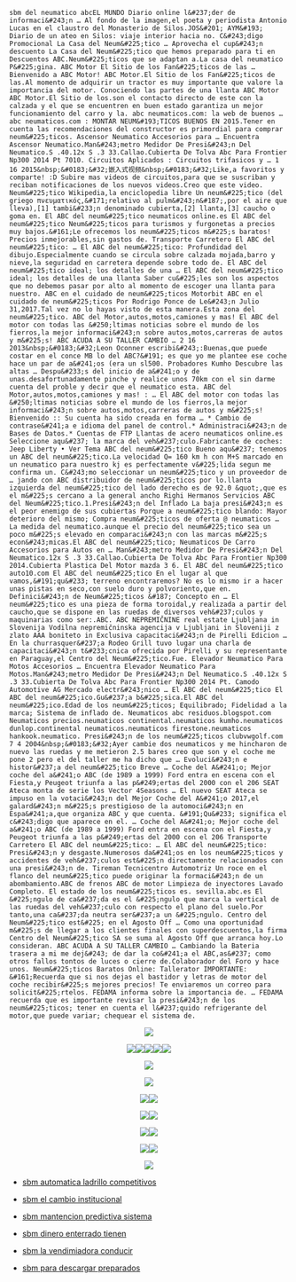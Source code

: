 
```
sbm del neumatico abcEL MUNDO Diario online l&#237;der de informaci&#243;n … Al fondo de la imagen,el poeta y periodista Antonio Lucas en el claustro del Monasterio de Silos.JOS&#201; AYM&#193; Diario de un ateo en Silos: viaje interior hacia no. C&#243;digo Promocional La Casa del Neum&#225;tico … Aprovecha el cup&#243;n descuento La Casa del Neum&#225;tico que hemos preparado para ti en Descuentos ABC.Neum&#225;ticos que se adaptan a.La casa del neumatico P&#225;gina. ABC Motor El Sitio de los Fan&#225;ticos de las … Bienvenido a ABC Motor! ABC Motor.El Sitio de los Fan&#225;ticos de las.Al momento de adquirir un tractor es muy importante que valore la importancia del motor. Conociendo las partes de una llanta ABC Motor ABC Motor.El Sitio de los.son el contacto directo de este con la calzada y el que se encuentren en buen estado garantiza un mejor funcionamiento del carro y la. abc neumaticos.com: la web de buenos … abc neumaticos.com : MONTAR NEUM&#193;TICOS BUENOS EN 2015.Tener en cuenta las recomendaciones del constructor es primordial para comprar neum&#225;ticos. Ascensor Neumatico Accesorios para … Encuentra Ascensor Neumatico.Man&#243;metro Medidor De Presi&#243;n Del Neumatico.S .40.12x S .3 33.Callao.Cubierta De Tolva Abc Para Frontier Np300 2014 Pt 7010. Circuitos Aplicados : Circuitos trifasicos y … 1 16 2015&nbsp;&#0183;&#32;嵌入式视频&nbsp;&#0183;&#32;Like,a favoritos y comparte! :D Subire mas videos de circuitos,para que se suscriban y reciban notificaciones de los nuevos videos.Creo que este video. Neum&#225;tico Wikipedia,la enciclopedia libre Un neum&#225;tico (del griego πνευματικός,&#171;relativo al pulm&#243;n&#187;,por el aire que lleva),[1] tambi&#233;n denominado cubierta,[2] llanta,[3] caucho o goma en. El ABC del neum&#225;tico neumaticos online.es El ABC del neum&#225;tico Neum&#225;ticos para turismos y furgonetas a precios muy bajos.&#161;Le ofrecemos los neum&#225;ticos m&#225;s baratos! Precios inmejorables,sin gastos de. Transporte Carretero El ABC del neum&#225;tico: … El ABC del neum&#225;tico: Profundidad del dibujo.Especialmente cuando se circula sobre calzada mojada,barro y nieve,la seguridad en carretera depende sobre todo de. El ABC del neum&#225;tico ideal; los detalles de una … El ABC del neum&#225;tico ideal; los detalles de una llanta Saber cu&#225;les son los aspectos que no debemos pasar por alto al momento de escoger una llanta para nuestro. ABC en el cuidado de neum&#225;ticos Motorbit ABC en el cuidado de neum&#225;ticos ﻿Por Rodrigo Ponce de Le&#243;n Julio 31,2017.Tal vez no lo hayas visto de esta manera.Esta zona del neum&#225;tico. ABC del Motor,autos,motos,camiones y mas! El ABC del motor con todas las &#250;ltimas noticias sobre el mundo de los fierros,la mejor informaci&#243;n sobre autos,motos,carreras de autos y m&#225;s! ABC ACUDA A SU TALLER CAMBIO … 2 16 2013&nbsp;&#0183;&#32;Leon Oconner escribi&#243;:Buenas,que puede costar en el conce MB lo del ABC?&#191; es que yo me plantee ese coche hace un par de a&#241;os (era un sl500. Probadores Kumho Descubre las altas … Despu&#233;s del inicio de a&#241;o y de unas.desafortunadamente pinche y realice unos 70km con el sin darme cuenta del proble y decir que el neumatico esta. ABC del Motor,autos,motos,camiones y mas! : … El ABC del motor con todas las &#250;ltimas noticias sobre el mundo de los fierros,la mejor informaci&#243;n sobre autos,motos,carreras de autos y m&#225;s! Bienvenido :: Su cuenta ha sido creada en forma … * Cambio de contrase&#241;a e idioma del panel de control.* Administraci&#243;n de Bases de Datos.* Cuentas de FTP Llantas de acero neumaticos online.es Seleccione aqu&#237; la marca del veh&#237;culo.Fabricante de coches: Jeep Liberty • Ver Tema ABC del neum&#225;tico Bueno aqu&#237; tenemos un ABC del neum&#225;tico.La velocidad Q= 160 km h con M+S marcado en un neumatico para nuestro kj es perfectamente v&#225;lida segun me confirma un. C&#243;mo seleccionar un neum&#225;tico y un proveedor de … jando con ABC distribuidor de neum&#225;ticos por lo.llanta izquierda del neum&#225;tico del lado derecho es de 92.0 &quot;,que es el m&#225;s cercano a la general ancho Righi Hermanos Servicios ABC del Neum&#225;tico.1.Presi&#243;n del Inflado La baja presi&#243;n es el peor enemigo de sus cubiertas Porque a neum&#225;tico blando: Mayor deterioro del mismo; Compra neum&#225;ticos de oferta @ neumaticos … La medida del neumatico.aunque el precio del neum&#225;tico sea un poco m&#225;s elevado en comparaci&#243;n con las marcas m&#225;s econ&#243;micas.El ABC del neum&#225;tico; Neumaticos De Carro Accesorios para Autos en … Man&#243;metro Medidor De Presi&#243;n Del Neumatico.12x S .3 33.Callao.Cubierta De Tolva Abc Para Frontier Np300 2014.Cubierta Plastica Del Motor mazda 3 6. El ABC del neum&#225;tico auto10.com El ABC del neum&#225;tico En el lugar al que vamos,&#191;qu&#233; terreno encontraremos? No es lo mismo ir a hacer unas pistas en seco,con suelo duro y polvoriento,que en. Definici&#243;n de Neum&#225;ticos &#187; Concepto en … El neum&#225;tico es una pieza de forma toroidal,y realizada a partir del caucho,que se dispone en las ruedas de diversos veh&#237;culos y maquinarias como ser:.ABC. ABC NEPREMIČNINE real estate Ljubljana in Slovenija Vodilna nepremičninska agencija v Ljubljani in Sloveniji z zlato AAA boniteto in Exclusiva capacitaci&#243;n de Pirelli Edicion … En la churrasquer&#237;a Rodeo Grill tuvo lugar una charla de capacitaci&#243;n t&#233;cnica ofrecida por Pirelli y su representante en Paraguay,el Centro del Neum&#225;tico.Fue. Elevador Neumatico Para Motos Accesorios … Encuentra Elevador Neumatico Para Motos.Man&#243;metro Medidor De Presi&#243;n Del Neumatico.S .40.12x S .3 33.Cubierta De Tolva Abc Para Frontier Np300 2014 Pt. Camodo Automotive AG Mercado electr&#243;nico … El ABC del neum&#225;tico El ABC del neum&#225;ico.Gu&#237;a b&#225;sica.El ABC del neum&#225;ico.Edad de los neum&#225;ticos; Equilibrado; Fidelidad a la marca; Sistema de inflado de. Neumaticos abc residuos.blogspot.com Neumaticos precios.neumaticos continental.neumaticos kumho.neumaticos dunlop.continental neumaticos.neumaticos firestone.neumaticos hankook.neumatico. Presi&#243;n de los neum&#225;ticos clubvwgolf.com 7 4 2004&nbsp;&#0183;&#32;Ayer cambie dos neumaticos y me hincharon de nuevo las ruedas y me metieron 2.5 bares creo que son y el coche me pone 2 pero el del taller me ha dicho que … Evoluci&#243;n e histor&#237;a del neum&#225;tico Breve … Coche del A&#241;o; Mejor coche del a&#241;o ABC (de 1989 a 1999) Ford entra en escena con el Fiesta,y Peugeot triunfa a las p&#249;ertas del 2000 con el 206 SEAT Ateca monta de serie los Vector 4Seasons … El nuevo SEAT Ateca se impuso en la votaci&#243;n del Mejor Coche del A&#241;o 2017,el galard&#243;n m&#225;s prestigioso de la automoci&#243;n en Espa&#241;a,que organiza ABC y que cuenta. &#191;Qu&#233; significa el c&#243;digo que aparece en el. … Coche del A&#241;o; Mejor coche del a&#241;o ABC (de 1989 a 1999) Ford entra en escena con el Fiesta,y Peugeot triunfa a las p&#249;ertas del 2000 con el 206 Transporte Carretero El ABC del neum&#225;tico: … El ABC del neum&#225;tico: Presi&#243;n y desgaste.Numerosos da&#241;os en los neum&#225;ticos y accidentes de veh&#237;culos est&#225;n directamente relacionados con una presi&#243;n de. Tireman Tecnicentro Automotriz Un roce en el flanco del neum&#225;tico puede originar la formaci&#243;n de un abombamiento.ABC de frenos ABC de motor Limpieza de inyectores Lavado Completo. El estado de los neum&#225;ticos es. sevilla.abc.es El &#225;ngulo de ca&#237;da es el &#225;ngulo que marca la vertical de las ruedas del veh&#237;culo con respecto el plano del suelo.Por tanto,una ca&#237;da neutra ser&#237;a un &#225;ngulo. Centro del Neum&#225;tico est&#225; en el Agosto Off … Como una oportunidad m&#225;s de llegar a los clientes finales con superdescuentos,la firma Centro del Neum&#225;tico SA se suma al Agosto Off que arranca hoy.Lo consideran. ABC ACUDA A SU TALLER CAMBIO … Cambiando la Bateria trasera a mi me dej&#243; de dar la co&#241;a el ABC,as&#237; como otros fallos tontos de luces o cierre de.Colaborador del Foro y hace unos. Neum&#225;ticos Baratos Online: Tallerator IMPORTANTE: &#161;Recuerda que si nos dejas el bastidor y letras de motor del coche recibir&#225;s mejores precios! Te enviaremos un correo para solicit&#225;rtelos. FEDAMA informa sobre la importancia de. … FEDAMA recuerda que es importante revisar la presi&#243;n de los neum&#225;ticos; tener en cuenta el l&#237;quido refrigerante del motor,que puede variar; chequear el sistema de. 
```

<div align="center">

<a href="https://es-crusher.shibang-china.com/github&k=sbm+del+neumatico+abc"><img src="https://static.shibang-china.com/es/crusher/logo.jpg"></a>

<a href="https://es-crusher.shibang-china.com/github&k=sbm+del+neumatico+abc"><img src="https://static.shibang-china.com/es/crusher/index.jpg"></a><a href="https://es-crusher.shibang-china.com/material.htmlgithub&k=sbm+del+neumatico+abc"><img src="https://static.shibang-china.com/es/crusher/material.jpg"></a><a href="https://es-crusher.shibang-china.com/application.htmlgithub&k=sbm+del+neumatico+abc"><img src="https://static.shibang-china.com/es/crusher/application.jpg"></a><a href="https://es-crusher.shibang-china.com/aboutus.htmlgithub&k=sbm+del+neumatico+abc"><img src="https://static.shibang-china.com/es/crusher/aboutus.jpg"></a><a href="https://es-crusher.shibang-china.com/contact.htmlgithub&k=sbm+del+neumatico+abc"><img src="https://static.shibang-china.com/es/crusher/contact.jpg"></a>

<a href="https://es-crusher.shibang-china.com/github&k=sbm+del+neumatico+abc"><img src="https://static.shibang-china.com/es/crusher/banner.jpg"></a>

<a href="https://swt.shibang-china.com/github&k=sbm+del+neumatico+abc"><img src="https://static.shibang-china.com/es/crusher/text.jpg"></a>

<a href="https://swt.shibang-china.com/github&k=sbm+del+neumatico+abc"><img src="https://static.shibang-china.com/es/crusher/chat.jpg"></a><a href="https://es-crusher.shibang-china.com/contact.htmlgithub&k=sbm+del+neumatico+abc"><img src="https://static.shibang-china.com/es/crusher/message.jpg"></a>

<a href="https://es-crusher.shibang-china.com/products/pe.htmlgithub&k=sbm+del+neumatico+abc"><img src="https://static.shibang-china.com/es/crusher/pe.jpg"></a><a href="https://es-crusher.shibang-china.com/products/pf.htmlgithub&k=sbm+del+neumatico+abc"><img src="https://static.shibang-china.com/es/crusher/pf.jpg"></a>

<a href="https://es-crusher.shibang-china.com/products/hpt.htmlgithub&k=sbm+del+neumatico+abc"><img src="https://static.shibang-china.com/es/crusher/hpt.jpg"></a><a href="https://es-crusher.shibang-china.com/products/vsi.htmlgithub&k=sbm+del+neumatico+abc"><img src="https://static.shibang-china.com/es/crusher/vsi.jpg"></a>

<a href="https://es-crusher.shibang-china.com/products/klv.htmlgithub&k=sbm+del+neumatico+abc"><img src="https://static.shibang-china.com/es/crusher/klv.jpg"></a><a href="https://es-crusher.shibang-china.com/products/portable.htmlgithub&k=sbm+del+neumatico+abc"><img src="https://static.shibang-china.com/es/crusher/portable.jpg"></a>

<a href="https://swt.shibang-china.com/github&k=sbm+del+neumatico+abc"><img src="https://static.shibang-china.com/es/crusher/case.jpg"></a>

</div>


* [sbm automatica ladrillo competitivos](sbm%20automatica%20ladrillo%20competitivos.md)

* [sbm el cambio institucional](sbm%20el%20cambio%20institucional.md)

* [sbm mantencion predictiva sistema](sbm%20mantencion%20predictiva%20sistema.md)

* [sbm dinero enterrado tienen](sbm%20dinero%20enterrado%20tienen.md)

* [sbm la vendimiadora conducir](sbm%20la%20vendimiadora%20conducir.md)

* [sbm para descargar preparados](sbm%20para%20descargar%20preparados.md)